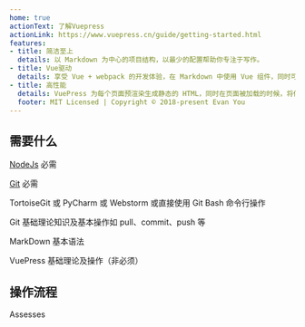 ```yaml
---
home: true
actionText: 了解Vuepress
actionLink: https://www.vuepress.cn/guide/getting-started.html
features:
- title: 简洁至上
  details: 以 Markdown 为中心的项目结构，以最少的配置帮助你专注于写作。
- title: Vue驱动
  details: 享受 Vue + webpack 的开发体验，在 Markdown 中使用 Vue 组件，同时可以使用 Vue 来开发自定义主题。
- title: 高性能
  details: VuePress 为每个页面预渲染生成静态的 HTML，同时在页面被加载的时候，将作为 SPA 运行。
  footer: MIT Licensed | Copyright © 2018-present Evan You
---
```


## 需要什么

[NodeJs](https://nodejs.org/zh-cn/) 必需

[Git](https://git-scm.com/downloads) 必需

TortoiseGit 或 PyCharm 或 Webstorm 或直接使用 Git Bash 命令行操作

Git 基础理论知识及基本操作如 pull、commit、push 等

MarkDown 基本语法

VuePress 基础理论及操作（非必须）

## 操作流程

Assesses

